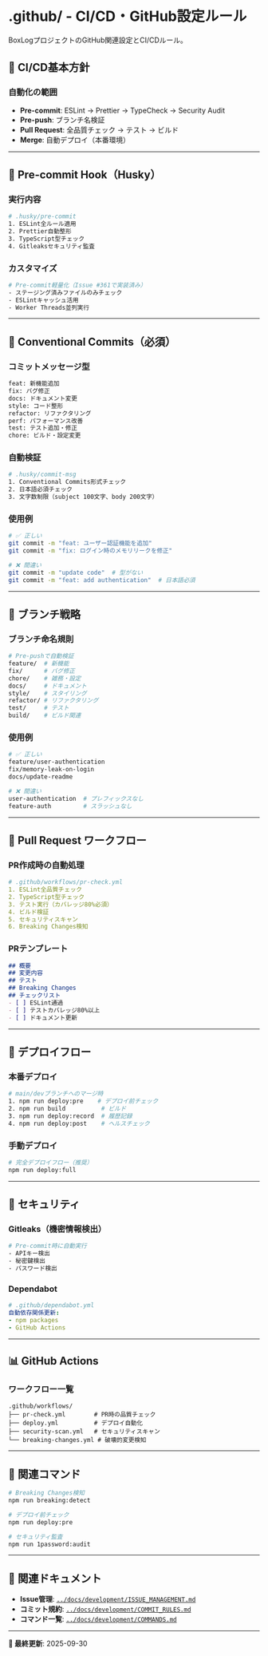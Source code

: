 # .github/ - CI/CD・GitHub設定ルール

BoxLogプロジェクトのGitHub関連設定とCI/CDルール。

## 🎯 CI/CD基本方針

### 自動化の範囲
- **Pre-commit**: ESLint → Prettier → TypeCheck → Security Audit
- **Pre-push**: ブランチ名検証
- **Pull Request**: 全品質チェック → テスト → ビルド
- **Merge**: 自動デプロイ（本番環境）

---

## 🔧 Pre-commit Hook（Husky）

### 実行内容
```bash
# .husky/pre-commit
1. ESLint全ルール適用
2. Prettier自動整形
3. TypeScript型チェック
4. Gitleaksセキュリティ監査
```

### カスタマイズ
```bash
# Pre-commit軽量化（Issue #361で実装済み）
- ステージング済みファイルのみチェック
- ESLintキャッシュ活用
- Worker Threads並列実行
```

---

## 🚨 Conventional Commits（必須）

### コミットメッセージ型
```bash
feat: 新機能追加
fix: バグ修正
docs: ドキュメント変更
style: コード整形
refactor: リファクタリング
perf: パフォーマンス改善
test: テスト追加・修正
chore: ビルド・設定変更
```

### 自動検証
```bash
# .husky/commit-msg
1. Conventional Commits形式チェック
2. 日本語必須チェック
3. 文字数制限（subject 100文字、body 200文字）
```

### 使用例
```bash
# ✅ 正しい
git commit -m "feat: ユーザー認証機能を追加"
git commit -m "fix: ログイン時のメモリリークを修正"

# ❌ 間違い
git commit -m "update code"  # 型がない
git commit -m "feat: add authentication"  # 日本語必須
```

---

## 🌿 ブランチ戦略

### ブランチ命名規則
```bash
# Pre-pushで自動検証
feature/  # 新機能
fix/      # バグ修正
chore/    # 雑務・設定
docs/     # ドキュメント
style/    # スタイリング
refactor/ # リファクタリング
test/     # テスト
build/    # ビルド関連
```

### 使用例
```bash
# ✅ 正しい
feature/user-authentication
fix/memory-leak-on-login
docs/update-readme

# ❌ 間違い
user-authentication  # プレフィックスなし
feature-auth         # スラッシュなし
```

---

## 🔄 Pull Request ワークフロー

### PR作成時の自動処理
```yaml
# .github/workflows/pr-check.yml
1. ESLint全品質チェック
2. TypeScript型チェック
3. テスト実行（カバレッジ80%必須）
4. ビルド検証
5. セキュリティスキャン
6. Breaking Changes検知
```

### PRテンプレート
```markdown
## 概要
## 変更内容
## テスト
## Breaking Changes
## チェックリスト
- [ ] ESLint通過
- [ ] テストカバレッジ80%以上
- [ ] ドキュメント更新
```

---

## 🚀 デプロイフロー

### 本番デプロイ
```bash
# main/devブランチへのマージ時
1. npm run deploy:pre    # デプロイ前チェック
2. npm run build          # ビルド
3. npm run deploy:record  # 履歴記録
4. npm run deploy:post    # ヘルスチェック
```

### 手動デプロイ
```bash
# 完全デプロイフロー（推奨）
npm run deploy:full
```

---

## 🔐 セキュリティ

### Gitleaks（機密情報検出）
```bash
# Pre-commit時に自動実行
- APIキー検出
- 秘密鍵検出
- パスワード検出
```

### Dependabot
```yaml
# .github/dependabot.yml
自動依存関係更新:
- npm packages
- GitHub Actions
```

---

## 📊 GitHub Actions

### ワークフロー一覧
```
.github/workflows/
├── pr-check.yml        # PR時の品質チェック
├── deploy.yml          # デプロイ自動化
├── security-scan.yml   # セキュリティスキャン
└── breaking-changes.yml # 破壊的変更検知
```

---

## 🔗 関連コマンド

```bash
# Breaking Changes検知
npm run breaking:detect

# デプロイ前チェック
npm run deploy:pre

# セキュリティ監査
npm run 1password:audit
```

---

## 🔗 関連ドキュメント

- **Issue管理**: [`../docs/development/ISSUE_MANAGEMENT.md`](../docs/development/ISSUE_MANAGEMENT.md)
- **コミット規約**: [`../docs/development/COMMIT_RULES.md`](../docs/development/COMMIT_RULES.md)
- **コマンド一覧**: [`../docs/development/COMMANDS.md`](../docs/development/COMMANDS.md)

---

**📖 最終更新**: 2025-09-30